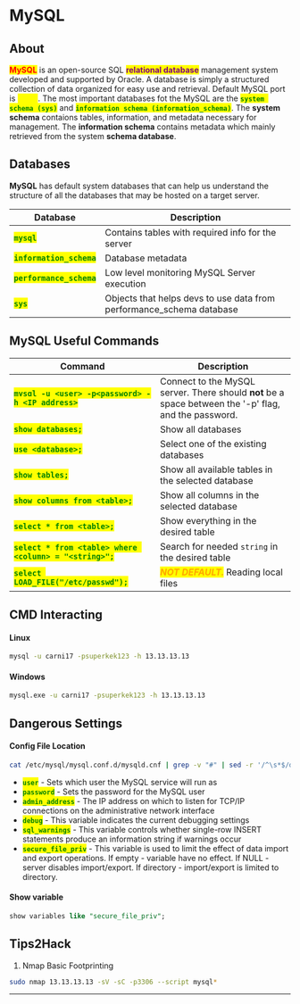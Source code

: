 # MySQL

## About

<mark style="color:red;">**MySQL**</mark> is an open-source SQL <mark style="color:purple;">**relational database**</mark> management system developed and supported by Oracle. A database is simply a structured collection of data organized for easy use and retrieval. Default MySQL port is <mark style="color:yellow;">**3306**</mark>. The most important databases fot the MySQL are the <mark style="color:green;">**`system schema (sys)`**</mark> and <mark style="color:green;">**`information schema (information_schema)`**</mark>. The **system schema** contaions tables, information, and metadata necessary for management. The **information schema** contains metadata which mainly retrieved from the system **schema database**.

## Databases

**MySQL** has default system databases that can help us understand the structure of all the databases that may be hosted on a target server.

| Database                                                   | Description                                                           |
| ---------------------------------------------------------- | --------------------------------------------------------------------- |
| <mark style="color:green;">**`mysql`**</mark>              | Contains tables with required info for the server                     |
| <mark style="color:green;">**`information_schema`**</mark> | Database metadata                                                     |
| <mark style="color:green;">**`performance_schema`**</mark> | Low level monitoring MySQL Server execution                           |
| <mark style="color:green;">**`sys`**</mark>                | Objects that helps devs to use data from performance\_schema database |

## MySQL Useful Commands

| Command                                                                                    | Description                                                                                           |
| ------------------------------------------------------------------------------------------ | ----------------------------------------------------------------------------------------------------- |
| <mark style="color:green;">**`mysql -u <user> -p<password> -h <IP address>`**</mark>       | Connect to the MySQL server. There should **not** be a space between the '-p' flag, and the password. |
| <mark style="color:green;">**`show databases;`**</mark>                                    | Show all databases                                                                                    |
| <mark style="color:green;">**`use <database>;`**</mark>                                    | Select one of the existing databases                                                                  |
| <mark style="color:green;">**`show tables;`**</mark>                                       | Show all available tables in the selected database                                                    |
| <mark style="color:green;">**`show columns from <table>;`**</mark>                         | Show all columns in the selected database                                                             |
| <mark style="color:green;">**`select * from <table>;`**</mark>                             | Show everything in the desired table                                                                  |
| <mark style="color:green;">**`select * from <table> where <column> = "<string>";`**</mark> | Search for needed `string` in the desired table                                                       |
| <mark style="color:green;">**`select LOAD_FILE("/etc/passwd");`**</mark>                   | _<mark style="color:orange;">**NOT DEFAULT.**</mark>_ Reading local files                             |

## CMD Interacting

#### Linux

```bash
mysql -u carni17 -psuperkek123 -h 13.13.13.13
```

#### Windows

```bash
mysql.exe -u carni17 -psuperkek123 -h 13.13.13.13
```

## Dangerous Settings

#### **Config File Location**

```bash
cat /etc/mysql/mysql.conf.d/mysqld.cnf | grep -v "#" | sed -r '/^\s*$/d'
```

* <mark style="color:green;">**`user`**</mark> - Sets which user the MySQL service will run as
* <mark style="color:green;">**`password`**</mark> - Sets the password for the MySQL user
* <mark style="color:green;">**`admin_address`**</mark> - The IP address on which to listen for TCP/IP connections on the administrative network interface
* <mark style="color:green;">**`debug`**</mark> - This variable indicates the current debugging settings
* <mark style="color:green;">**`sql_warnings`**</mark> - This variable controls whether single-row INSERT statements produce an information string if warnings occur
* <mark style="color:green;">**`secure_file_priv`**</mark> - This variable is used to limit the effect of data import and export operations. If empty - variable have no effect. If NULL - server disables import/export. If directory - import/export is limited to directory.

#### Show variable

```sql
show variables like "secure_file_priv";
```



## Tips2Hack

1. Nmap Basic Footprinting

```bash
sudo nmap 13.13.13.13 -sV -sC -p3306 --script mysql*
```

***
